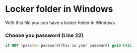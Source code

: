 # Locker folder in Windows
With this file you can have a locker folder in Windows

<h3>Choose you password (Line 22)</h3>

```bat
if NOT %pass%== password(This is your password) goto FAIL
```
